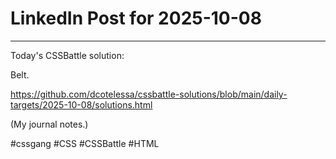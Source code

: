# LinkedIn Post for 2025-10-08

---

Today's CSSBattle solution:

Belt.

https://github.com/dcotelessa/cssbattle-solutions/blob/main/daily-targets/2025-10-08/solutions.html

(My journal notes.)

#cssgang #CSS #CSSBattle #HTML
